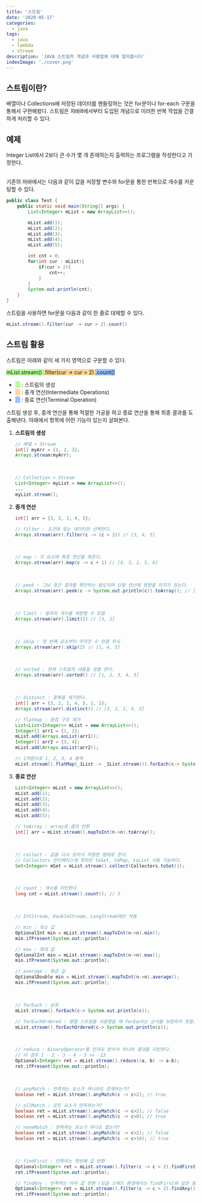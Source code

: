 ```yaml
---
title: '스트림'
date: '2020-05-17'
categories:
  - java
tags:
  - java
  - lambda
  - stream
description: 'JAVA 스트림의 개념과 사용법에 대해 알아봅시다'
indexImage: './cover.png'
---
```


## 스트림이란?

배열이나 Collections에 저장된 데이터를 핸들링하는 것은 for문이나 for-each 구문을 통해서 구현해왔다.
스트림은 자바8에서부터 도입된 개념으로 이러한 반복 작업을 간결하게 처리할 수 있다.

## 예제

Integer List에서 2보다 큰 수가 몇 개 존재하는지 출력하는 프로그램을 작성한다고 가정한다.

<br/>
기존의 자바에서는 다음과 같이 값을 저장할 변수와 for문을 통한 반복으로 개수를 카운팅할 수 있다.

``` java
public class Test {
    public static void main(String[] args) {
        List<Integer> mList = new ArrayList<>();

        mList.add(1);
        mList.add(2);
        mList.add(3);
        mList.add(4);
        mList.add(5);

        int cnt = 0;
        for(int cur : mList){
            if(cur > 2){
                cnt++;
            }
        }
        System.out.println(cnt);
    }
}
```

스트림을 사용하면 for문을 다음과 같이 한 줄로 대체할 수 있다.

``` java
mList.stream().filter(cur -> cur > 2).count()
```

## 스트림 활용

스트림은 아래와 같이 세 가지 영역으로 구분할 수 있다.

<span style="background-color: #b3ff99"> mList.stream() </span>
<span style="background-color: #ffd699"> .filter(cur -> cur > 2) </span>
<span style="background-color: #99c2ff"> .count() </span>

- <span style="background-color: #b3ff99">ㅤ</span> : 스트림의 생성
- <span style="background-color: #ffd699">ㅤ</span> : 중개 연산(Intermediate Operations)
- <span style="background-color: #99c2ff">ㅤ</span> : 종료 연산(Terminal Operation)  

스트림 생성 후, 중개 연산을 통해 적절한 가공을 하고 종료 연산을 통해 최종 결과를 도출해낸다.
아래에서 항목에 어떤 기능이 있는지 살펴본다.

1. **스트림의 생성** 

	``` java
	// 배열 > Stream
	int[] myArr = {1, 2, 3};
	Arrays.stream(myArr);
	```
	<br/>

	``` java
	// Collection > Stream
	List<Integer> myList = new ArrayList<>();
	...
	myList.stream();
	```

2. **중개 연산** 

	``` java
	int[] arr = {3, 2, 1, 4, 5};
	```

	``` java
	// filter : 조건에 맞는 데이터만 선택한다.
	Arrays.stream(arr).filter(c -> (c > 2)) // [3, 4, 5]
	```

	<br/>

	``` java
	// map : 각 요소에 특정 연산을 해준다.
	Arrays.stream(arr).map(c -> c + 1) // [4, 3, 2, 5, 6]
	```

	<br/>

	``` java
	// peek : 그냥 중간 결과를 확인하는 용도이며 단말 연산에 영향을 미치지 않는다.
	Arrays.stream(arr).peek(c -> System.out.println(c)).toArray(); // [3, 2, 1, 4, 5] 그대로 출력
	```

	<br/>

	``` java
	// limit : 결과의 개수를 제한할 수 있음
	Arrays.stream(arr).limit(2) // [3, 2]
	```

	<br/>

	``` java
	// skip : 첫 번째 요소부터 주어진 수 만큼 무시
	Arrays.stream(arr).skip(2) // [1, 4, 5]
	```

	<br/>

	``` java
	// sorted : 현재 스트림의 내용을 정렬 한다.
	Arrays.stream(arr).sorted() // [1, 2, 3, 4, 5]
	```

	<br/>

	``` java
	// distinct : 중복을 제거한다.
	int[] arr = {3, 2, 1, 4, 5, 1, 1};
	Arrays.stream(arr).distinct() // [3, 2, 1, 4, 5]
	```

	``` java
	// flatmap : 중첩 구조 제거
	List<List<Integer>> mList = new ArrayList<>();
	Integer[] arr1 = {1, 2};
	mList.add(Arrays.asList(arr1));
	Integer[] arr2 = {3, 4};
	mList.add(Arrays.asList(arr2));

	// 1차원으로 1, 2, 3, 4 출력
	mList.stream().flatMap(_1List -> _1List.stream()).forEach(c-> System.out.println(c));
	```

2. **종료 연산** 

	``` java
	List<Integer> mList = new ArrayList<>();
	mList.add(1);
	mList.add(2);
	mList.add(3);
	mList.add(4);
	mList.add(5);
	```

	``` java
	// toArray : array로 결과 반환
	int[] arr = mList.stream().mapToInt(n->n).toArray();
	```

	<br/>

	``` java
	// collect : 값을 다시 모아서 적절한 형태로 준다.
	// Collectors 인터페이스에 정의된 toSet, toMap, toList 사용 가능하다.
	Set<Integer> mSet = mList.stream().collect(Collectors.toSet());
	```

	<br/>

	``` java
	// count : 개수를 리턴한다
	long cnt = mList.stream().count(); // 5
	```

	<br/>

	``` java
	// IntStream, DoubleStream, LongStream에만 적용

	// min : 최소 값
	OptionalInt min = mList.stream().mapToInt(n->n).min();
	min.ifPresent(System.out::println);

	// max : 최대 값
	OptionalInt min = mList.stream().mapToInt(n->n).max();
	min.ifPresent(System.out::println);

	// average : 평균 값
	OptionalDouble min = mList.stream().mapToInt(n->n).average();
	min.ifPresent(System.out::println);
	```

	<br/>

	``` java
	// forEach : 순회
	mList.stream().forEach(c-> System.out.println(c));

	// forEachOrdered : 병렬 스트림을 사용했을 때 forEach는 순서를 보장하지 못함.
	mList.stream().forEachOrdered(c-> System.out.println(c));
	```

	<br/>

	``` java
	// reduce : binaryOperator를 인자로 받아서 하나의 결과를 리턴한다.
	// 이 경우 1 - 2 - 3 - 4 - 5 >> -13
	Optional<Integer> ret = mList.stream().reduce((a, b) -> a-b);
	ret.ifPresent(System.out::println);
	```

	<br/>

	``` java
	// anyMatch : 만족하는 요소가 하나라도 존재하는가?
	boolean ret = mList.stream().anyMatch(c -> c>2); // true

	// allMatch : 모든 요소가 만족하는가?
	boolean ret = mList.stream().anyMatch(c -> c>2); // false
	boolean ret = mList.stream().anyMatch(c -> c>0); // true

	// noneMatch : 만족하는 요소가 하나도 없는가?
	boolean ret = mList.stream().anyMatch(c -> c>2); // false
	boolean ret = mList.stream().anyMatch(c -> c>10); // true
	```

	<br/>

	``` java
	// findFirst : 만족하는 첫번째 값 반환
	Optional<Integer> ret = mList.stream().filter(c -> c > 2).findFirst();
	ret.ifPresent(System.out::println);

	// findAny : 만족하는 아무 값 반환 (싱글 스레드 환경에서는 findFirst와 같은 동작)
	Optional<Integer> ret = mList.stream().filter(c -> c > 2).findAny();
	ret.ifPresent(System.out::println);
	```
